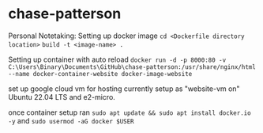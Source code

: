 # chase-patterson
Personal Notetaking:
Setting up docker image
`cd <Dockerfile directory location>`
`build -t <image-name> .`

Setting up container with auto reload
`docker run -d -p 8000:80 -v C:\Users\Binary\Documents\GitHub\chase-patterson:/usr/share/nginx/html --name docker-container-website docker-image-website`


set up google cloud vm for hosting currently setup as "website-vm on" Ubuntu 22.04 LTS and e2-micro. 

once container setup ran
`sudo apt update && sudo apt install docker.io -y`
and 
`sudo usermod -aG docker $USER`